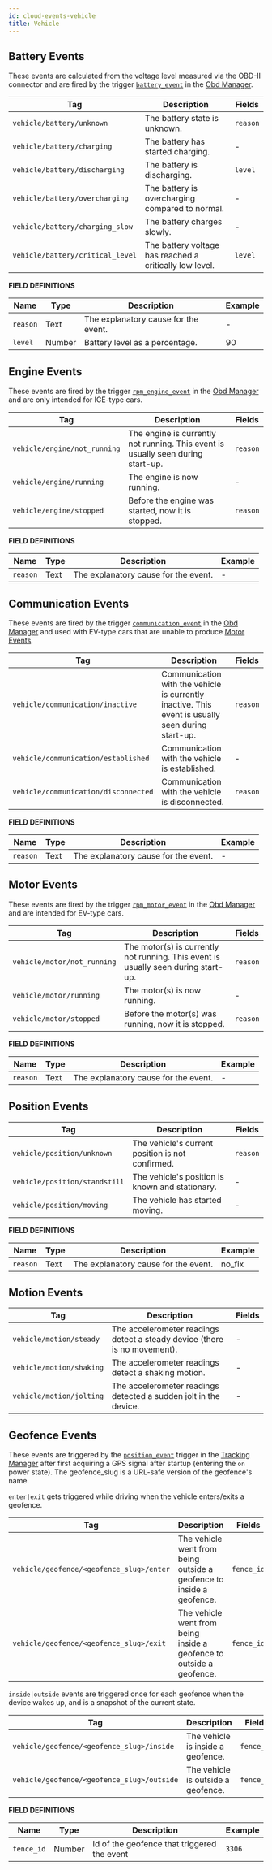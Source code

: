 ```yaml
---
id: cloud-events-vehicle
title: Vehicle
---
```


## Battery Events

These events are calculated from the voltage level measured via the OBD-II connector and are fired by the trigger [`battery_event`](/core/services/core-services-obd-manager/#battery_event) in the [Obd Manager](/core/services/core-services-obd-manager/).

| Tag | Description | Fields |
| ------ | ------ | ------ |
| `vehicle/battery/unknown` | The battery state is unknown. | `reason` |
| `vehicle/battery/charging` | The battery has started charging. | - |
| `vehicle/battery/discharging` | The battery is discharging. | `level` |
| `vehicle/battery/overcharging` | The battery is overcharging compared to normal. | - |
| `vehicle/battery/charging_slow` | The battery charges slowly. | - |
| `vehicle/battery/critical_level` | The battery voltage has reached a critically low level. | `level` |

**FIELD DEFINITIONS**

| Name | Type | Description | Example |
| ------ | ------ | ------ | ------ |
| `reason` | Text | The explanatory cause for the event. | - |
| `level` | Number | Battery level as a percentage. | 90 |

## Engine Events

These events are fired by the trigger [`rpm_engine_event`](/core/services/core-services-obd-manager/#rpm_engine_event) in the [Obd Manager](/core/services/core-services-obd-manager/) and are only intended for ICE-type cars.

| Tag | Description | Fields |
| ------ | ------ | ------ |
| `vehicle/engine/not_running` | The engine is currently not running. This event is usually seen during start-up. | `reason` |
| `vehicle/engine/running` | The engine is now running. | - |
| `vehicle/engine/stopped` | Before the engine was started, now it is stopped. | `reason` |

**FIELD DEFINITIONS**

| Name | Type | Description | Example |
| ------ | ------ | ------ | ------ |
| `reason` | Text | The explanatory cause for the event. | - |

## Communication Events

These events are fired by the trigger [`communication_event`](/core/services/core-services-obd-manager/#communication_event) in the [Obd Manager](/core/services/core-services-obd-manager/) and used with EV-type cars that are unable to produce [Motor Events](#motor-events).

| Tag | Description | Fields |
| ------ | ------ | ------ |
| `vehicle/communication/inactive` | Communication with the vehicle is currently inactive. This event is usually seen during start-up. | `reason` |
| `vehicle/communication/established` | Communication with the vehicle is established. | - |
| `vehicle/communication/disconnected` | Communication with the vehicle is disconnected. | `reason` |

**FIELD DEFINITIONS**

| Name | Type | Description | Example |
| ------ | ------ | ------ | ------ |
| `reason` | Text | The explanatory cause for the event. | - |

## Motor Events

These events are fired by the trigger [`rpm_motor_event`](/core/services/core-services-obd-manager/#rpm_motor_event) in the [Obd Manager](/core/services/core-services-obd-manager/) and are intended for EV-type cars.

| Tag | Description | Fields |
| ------ | ------ | ------ |
| `vehicle/motor/not_running` | The motor(s) is currently not running. This event is usually seen during start-up. | `reason` |
| `vehicle/motor/running` | The motor(s) is now running. | - |
| `vehicle/motor/stopped` | Before the motor(s) was running, now it is stopped. | `reason` |

**FIELD DEFINITIONS**

| Name | Type | Description | Example |
| ------ | ------ | ------ | ------ |
| `reason` | Text | The explanatory cause for the event. | - |

## Position Events

| Tag | Description | Fields |
| ------ | ------ | ------ |
| `vehicle/position/unknown` | The vehicle's current position is not confirmed. | `reason` |
| `vehicle/position/standstill` | The vehicle's position is known and stationary.  | - |
| `vehicle/position/moving` | The vehicle has started moving. | - |

**FIELD DEFINITIONS**

| Name | Type | Description | Example |
| ------ | ------ | ------ | ------ |
| `reason` | Text | The explanatory cause for the event. | no_fix |

## Motion Events

| Tag | Description | Fields |
| ------ | ------ | ------ |
| `vehicle/motion/steady` | The accelerometer readings detect a steady device (there is no movement). | - |
| `vehicle/motion/shaking` | The accelerometer readings detect a shaking motion. | - |
| `vehicle/motion/jolting` | The accelerometer readings detected a sudden jolt in the device. | - |

## Geofence Events

These events are triggered by the [`position_event`](/core/services/core-services-tracking-manager/#position_event) trigger in the [Tracking Manager](/core/services/core-services-tracking-manager/) after first acquiring a GPS signal after startup (entering the `on` power state). 
The geofence_slug is a URL-safe version of the geofence's name.

`enter|exit` gets triggered while driving when the vehicle enters/exits a geofence.

| Tag | Description | Fields |
| ------ | ------ | ------ |
| `vehicle/geofence/<geofence_slug>/enter` | The vehicle went from being outside a geofence to inside a geofence. | `fence_id` |
| `vehicle/geofence/<geofence_slug>/exit` | The vehicle went from being inside a geofence to outside a geofence. | `fence_id` |

`inside|outside` events are triggered once for each geofence when the device wakes up, and is a snapshot of the current state.

| Tag | Description | Fields |
| ------ | ------ | ------ |
| `vehicle/geofence/<geofence_slug>/inside` | The vehicle is inside a geofence. | `fence_id` |
| `vehicle/geofence/<geofence_slug>/outside` | The vehicle is outside a geofence. | `fence_id` |

**FIELD DEFINITIONS**

| Name | Type | Description | Example |
| ------ | ------ | ------ | ------ |
| `fence_id` | Number | Id of the geofence that triggered the event | `3306` |
